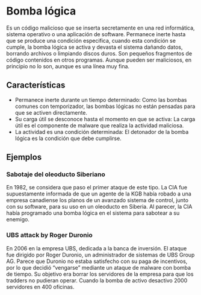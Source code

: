 # Bomba lógica

Es un código malicioso que se inserta secretamente en una red informática, sistema operativo o una aplicación de software. Permanece inerte hasta que se produce una condición especifica, cuando esta condición se cumple, la bomba lógica se activa y devasta el sistema dañando datos, borrando archivos o limpiando discos duros. Son pequeños fragmentos de código contenidos en otros programas. Aunque pueden ser maliciosos, en principio no lo son, aunque es una línea muy fina.

## Características
- Permanece inerte durante un tiempo determinado: Como las bombas comunes con temporizador, las bombas lógicas no están pensadas para que se activen directamente.
- Su carga útil se desconoce hasta el momento en que se activa: La carga útil es el componente de malware que realiza la actividad maliciosa.
- La actividad es una condición determinada: El detonador de la bomba lógica es la condición que debe cumplirse.

## Ejemplos

### Sabotaje del oleoducto Siberiano
En 1982, se considera que paso el primer ataque de este tipo. La CIA fue supuestamente informada de que un agente de la KGB había robado a una empresa canadiense los planos de un avanzado sistema de control, junto con su software, para su uso en un oleoducto en Siberia. Al parecer, la CIA había programado una bomba lógica en el sistema para sabotear a su enemigo.

### UBS attack by Roger Duronio
En 2006 en la empresa UBS, dedicada a la banca de inversión. El ataque fue dirigido por Roger Duronio, un administrador de sistemas de UBS Group AG. Parece que Duronio no estaba satisfecho con su paga de incentivos, por lo que decidió “vengarse” mediante un ataque de malware con bomba de tiempo. Su objetivo era borrar los servidores de la empresa para que los tradders no pudieran operar. Cuando la bomba de activo desactivo 2000 servidores en 400 oficinas.

